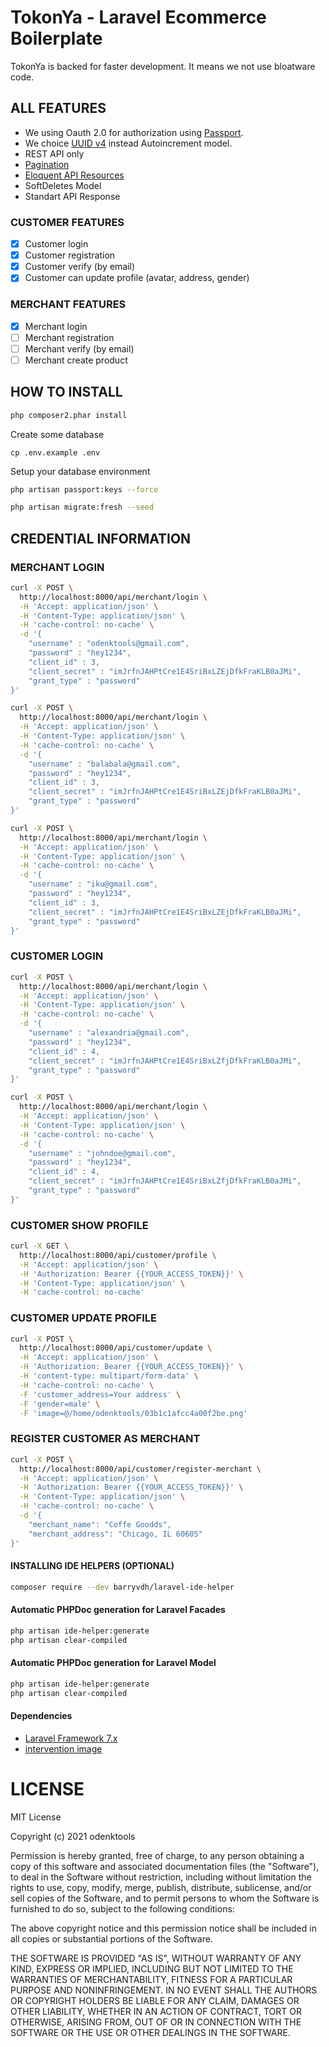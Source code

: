 # TokonYa - Laravel Ecommerce Boilerplate

TokonYa is backed for faster development. It means we not use bloatware code.

## ALL FEATURES

- We using Oauth 2.0 for authorization using [Passport](https://laravel.com/docs/7.x/passport).
- We choice [UUID v4](https://en.wikipedia.org/wiki/Universally_unique_identifier) instead Autoincrement model.
- REST API only
- [Pagination](https://laravel.com/docs/7.x/pagination)
- [Eloquent API Resources](https://laravel.com/docs/7.x/eloquent-resources)
- SoftDeletes Model
- Standart API Response

### CUSTOMER FEATURES

- [x] Customer login
- [x] Customer registration
- [x] Customer verify (by email)
- [x] Customer can update profile (avatar, address, gender)

### MERCHANT FEATURES

- [x] Merchant login
- [ ] Merchant registration
- [ ] Merchant verify (by email)
- [ ] Merchant create product

## HOW TO INSTALL

```bash
php composer2.phar install
```

Create some database

```
cp .env.example .env
```

Setup your database environment

```bash
php artisan passport:keys --force
```

```bash
php artisan migrate:fresh --seed
```

## CREDENTIAL INFORMATION

### MERCHANT LOGIN

```bash
curl -X POST \
  http://localhost:8000/api/merchant/login \
  -H 'Accept: application/json' \
  -H 'Content-Type: application/json' \
  -H 'cache-control: no-cache' \
  -d '{
    "username" : "odenktools@gmail.com",
    "password" : "hey1234",
    "client_id" : 3,
    "client_secret" : "imJrfnJAHPtCre1E4SriBxLZEjDfkFraKLB0aJMi",
    "grant_type" : "password"
}'
```

```bash
curl -X POST \
  http://localhost:8000/api/merchant/login \
  -H 'Accept: application/json' \
  -H 'Content-Type: application/json' \
  -H 'cache-control: no-cache' \
  -d '{
    "username" : "balabala@gmail.com",
    "password" : "hey1234",
    "client_id" : 3,
    "client_secret" : "imJrfnJAHPtCre1E4SriBxLZEjDfkFraKLB0aJMi",
    "grant_type" : "password"
}'
```

```bash
curl -X POST \
  http://localhost:8000/api/merchant/login \
  -H 'Accept: application/json' \
  -H 'Content-Type: application/json' \
  -H 'cache-control: no-cache' \
  -d '{
    "username" : "iku@gmail.com",
    "password" : "hey1234",
    "client_id" : 3,
    "client_secret" : "imJrfnJAHPtCre1E4SriBxLZEjDfkFraKLB0aJMi",
    "grant_type" : "password"
}'
```

### CUSTOMER LOGIN

```bash
curl -X POST \
  http://localhost:8000/api/merchant/login \
  -H 'Accept: application/json' \
  -H 'Content-Type: application/json' \
  -H 'cache-control: no-cache' \
  -d '{
    "username" : "alexandria@gmail.com",
    "password" : "hey1234",
    "client_id" : 4,
    "client_secret" : "imJrfnJAHPtCre1E4SriBxLZfjDfkFraKLB0aJMi",
    "grant_type" : "password"
}'
```

```bash
curl -X POST \
  http://localhost:8000/api/merchant/login \
  -H 'Accept: application/json' \
  -H 'Content-Type: application/json' \
  -H 'cache-control: no-cache' \
  -d '{
    "username" : "johndoe@gmail.com",
    "password" : "hey1234",
    "client_id" : 4,
    "client_secret" : "imJrfnJAHPtCre1E4SriBxLZfjDfkFraKLB0aJMi",
    "grant_type" : "password"
}'
```

### CUSTOMER SHOW PROFILE

```bash
curl -X GET \
  http://localhost:8000/api/customer/profile \
  -H 'Accept: application/json' \
  -H 'Authorization: Bearer {{YOUR_ACCESS_TOKEN}}' \
  -H 'Content-Type: application/json' \
  -H 'cache-control: no-cache'
```

### CUSTOMER UPDATE PROFILE

```bash
curl -X POST \
  http://localhost:8000/api/customer/update \
  -H 'Accept: application/json' \
  -H 'Authorization: Bearer {{YOUR_ACCESS_TOKEN}}' \
  -H 'content-type: multipart/form-data' \
  -H 'cache-control: no-cache' \
  -F 'customer_address=Your address' \
  -F 'gender=male' \
  -F 'image=@/home/odenktools/03b1c1afcc4a00f2be.png'
```

### REGISTER CUSTOMER AS MERCHANT

```bash
curl -X POST \
  http://localhost:8000/api/customer/register-merchant \
  -H 'Accept: application/json' \
  -H 'Authorization: Bearer {{YOUR_ACCESS_TOKEN}}' \
  -H 'Content-Type: application/json' \
  -H 'cache-control: no-cache' \
  -d '{
	"merchant_name": "Coffe Goodds",
	"merchant_address": "Chicago, IL 60605"
}'
```

#### INSTALLING IDE HELPERS (OPTIONAL)

```bash
composer require --dev barryvdh/laravel-ide-helper
```

#### Automatic PHPDoc generation for Laravel Facades

```bash
php artisan ide-helper:generate
php artisan clear-compiled
```

#### Automatic PHPDoc generation for Laravel Model

```bash
php artisan ide-helper:generate
php artisan clear-compiled
```

#### Dependencies

* [Laravel Framework 7.x](https://laravel.com/docs/7.x)
* [intervention image](http://image.intervention.io)

# LICENSE

MIT License

Copyright (c) 2021 odenktools

Permission is hereby granted, free of charge, to any person obtaining a copy
of this software and associated documentation files (the "Software"), to deal
in the Software without restriction, including without limitation the rights
to use, copy, modify, merge, publish, distribute, sublicense, and/or sell
copies of the Software, and to permit persons to whom the Software is
furnished to do so, subject to the following conditions:

The above copyright notice and this permission notice shall be included in all
copies or substantial portions of the Software.

THE SOFTWARE IS PROVIDED "AS IS", WITHOUT WARRANTY OF ANY KIND, EXPRESS OR
IMPLIED, INCLUDING BUT NOT LIMITED TO THE WARRANTIES OF MERCHANTABILITY,
FITNESS FOR A PARTICULAR PURPOSE AND NONINFRINGEMENT. IN NO EVENT SHALL THE
AUTHORS OR COPYRIGHT HOLDERS BE LIABLE FOR ANY CLAIM, DAMAGES OR OTHER
LIABILITY, WHETHER IN AN ACTION OF CONTRACT, TORT OR OTHERWISE, ARISING FROM,
OUT OF OR IN CONNECTION WITH THE SOFTWARE OR THE USE OR OTHER DEALINGS IN THE
SOFTWARE.
